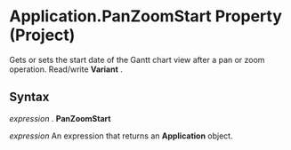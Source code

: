 
# Application.PanZoomStart Property (Project)

Gets or sets the start date of the Gantt chart view after a pan or zoom operation. Read/write  **Variant** .


## Syntax

 _expression_ . **PanZoomStart**

 _expression_ An expression that returns an **Application** object.

